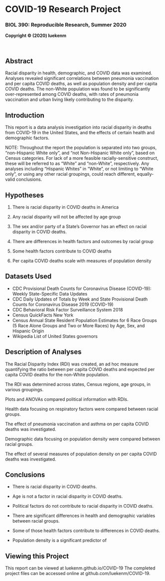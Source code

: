 # COVID-19 Research Project

### BIOL 390: Reproducible Research, Summer 2020

**Copyright © (2020) luekenm**

<br/>

## Abstract

Racial disparity in health, demographic, and COVID data was examined. Analyses revealed significant correlations between pneumonia vaccination and per capita COVID deaths, as well as population density and per capita COVID deaths. The non-White population was found to be significantly over-represented among COVID deaths, with rates of pneumonia vaccination and urban living likely contributing to the disparity.

## Introduction

This report is a data analysis investigation into racial disparity in deaths from COVID-19 in the United States, and the effects of certain health and demographic factors.

NOTE: Throughout the report the population is separated into two groups, “non-Hispanic White only”, and “not Non-Hispanic White only”, based on Census categories. For lack of a more feasible racially-sensitive construct, these will be referred to as “White” and “non-White”, respectively. Any analyses including “Hispanic Whites” in “White”, or not limiting to “White only”, or using any other racial groupings, could reach different, equally-valid conclusions.

## Hypotheses

1. There is racial disparity in COVID deaths in America

2. Any racial disparity will not be affected by age group

3. The sex and/or party of a State’s Governor has an effect on racial disparity in COVID deaths.

4. There are differences in health factors and outcomes by racial group

5. Some health factors contribute to COVID deaths

6. Per capita COVID deaths scale with measures of population density

## Datasets Used

* CDC Provisional Death Counts for Coronavirus Disease (COVID-19): Weekly State-Specific Data Updates
* CDC Daily Updates of Totals by Week and State Provisional Death Counts for Coronavirus Disease 2019 (COVID-19)
* CDC Behavioral Risk Factor Surveillance System 2018
* Census QuickFacts New York
* Census Annual State Resident Population Estimates for 6 Race Groups (5 Race Alone Groups and Two or More Races) by Age, Sex, and Hispanic Origin
* Wikipedia List of United States governors

## Description of Analyses

The Racial Disparity Index (RDI) was created, an ad hoc measure quantifying the ratio between per capita COVID deaths and expected per capita COVID deaths for the non-White population.

The RDI was determined across states, Census regions, age groups, in various groupings.

Plots and ANOVAs compared political information with RDIs.

Health data focusing on respiratory factors were compared between racial groups.

The effect of pneumonia vaccination and asthma on per capita COVID deaths was investigated.

Demographic data focusing on population density were compared between racial groups.

The effect of several measures of population density on per capita COVID deaths was investigated.

## Conclusions

* There is racial disparity in COVID deaths.

* Age is not a factor in racial disparity in COVID deaths.

* Political factors do not contribute to racial disparity in COVID deaths.

* There are significant differences in health and demographic variables between racial groups.

* Some of those health factors contribute to differences in COVID deaths.

* Population density is a significant predictor of 

## Viewing this Project

This report can be viewed at luekenm.github.io/COVID-19
The completed project files can be accessed online at github.com/luekenm/COVID-19.